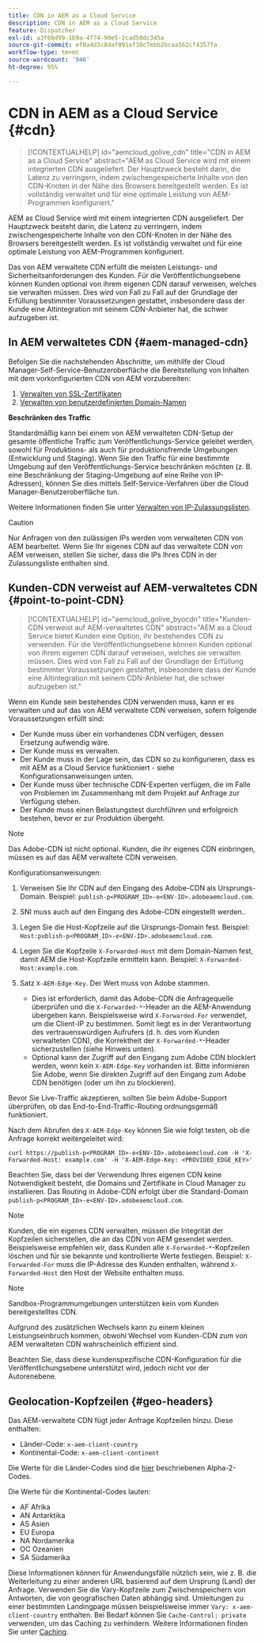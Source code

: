 ```yaml
---
title: CDN in AEM as a Cloud Service
description: CDN in AEM as a Cloud Service
feature: Dispatcher
exl-id: a3f66d99-1b9a-4f74-90e5-2cad50dc345a
source-git-commit: ef0a4d3c8daf091ef10c7ebb2bcaa562cf4357fa
workflow-type: tm+mt
source-wordcount: '946'
ht-degree: 95%

---
```


# CDN in AEM as a Cloud Service {#cdn}

>[!CONTEXTUALHELP]
>id="aemcloud_golive_cdn"
>title="CDN in AEM as a Cloud Service"
>abstract="AEM as Cloud Service wird mit einem integrierten CDN ausgeliefert. Der Hauptzweck besteht darin, die Latenz zu verringern, indem zwischengespeicherte Inhalte von den CDN-Knoten in der Nähe des Browsers bereitgestellt werden. Es ist vollständig verwaltet und für eine optimale Leistung von AEM-Programmen konfiguriert."

AEM as Cloud Service wird mit einem integrierten CDN ausgeliefert. Der Hauptzweck besteht darin, die Latenz zu verringern, indem zwischengespeicherte Inhalte von den CDN-Knoten in der Nähe des Browsers bereitgestellt werden. Es ist vollständig verwaltet und für eine optimale Leistung von AEM-Programmen konfiguriert.

Das von AEM verwaltete CDN erfüllt die meisten Leistungs- und Sicherheitsanforderungen des Kunden. Für die Veröffentlichungsebene können Kunden optional von ihrem eigenen CDN darauf verweisen, welches sie verwalten müssen. Dies wird von Fall zu Fall auf der Grundlage der Erfüllung bestimmter Voraussetzungen gestattet, insbesondere dass der Kunde eine Altintegration mit seinem CDN-Anbieter hat, die schwer aufzugeben ist.

## In AEM verwaltetes CDN  {#aem-managed-cdn}

Befolgen Sie die nachstehenden Abschnitte, um mithilfe der Cloud Manager-Self-Service-Benutzeroberfläche die Bereitstellung von Inhalten mit dem vorkonfigurierten CDN von AEM vorzubereiten:

1. [Verwalten von SSL-Zertifikaten](/help/implementing/cloud-manager/managing-ssl-certifications/introduction.md)
1. [Verwalten von benutzerdefinierten Domain-Namen](/help/implementing/cloud-manager/custom-domain-names/introduction.md)

**Beschränken des Traffic**

Standardmäßig kann bei einem von AEM verwalteten CDN-Setup der gesamte öffentliche Traffic zum Veröffentlichungs-Service geleitet werden, sowohl für Produktions- als auch für produktionsfremde Umgebungen (Entwicklung und Staging). Wenn Sie den Traffic für eine bestimmte Umgebung auf den Veröffentlichungs-Service beschränken möchten (z. B. eine Beschränkung der Staging-Umgebung auf eine Reihe von IP-Adressen), können Sie dies mittels Self-Service-Verfahren über die Cloud Manager-Benutzeroberfläche tun.

Weitere Informationen finden Sie unter [Verwalten von IP-Zulassungslisten](/help/implementing/cloud-manager/ip-allow-lists/introduction.md).

>[!CAUTION]
>
>Nur Anfragen von den zulässigen IPs werden vom verwalteten CDN von AEM bearbeitet. Wenn Sie Ihr eigenes CDN auf das verwaltete CDN von AEM verweisen, stellen Sie sicher, dass die IPs Ihres CDN in der Zulassungsliste enthalten sind.

## Kunden-CDN verweist auf AEM-verwaltetes CDN {#point-to-point-CDN}

>[!CONTEXTUALHELP]
>id="aemcloud_golive_byocdn"
>title="Kunden-CDN verweist auf AEM-verwaltetes CDN"
>abstract="AEM as a Cloud Service bietet Kunden eine Option, ihr bestehendes CDN zu verwenden. Für die Veröffentlichungsebene können Kunden optional von ihrem eigenen CDN darauf verweisen, welches sie verwalten müssen. Dies wird von Fall zu Fall auf der Grundlage der Erfüllung bestimmter Voraussetzungen gestattet, insbesondere dass der Kunde eine Altintegration mit seinem CDN-Anbieter hat, die schwer aufzugeben ist."

Wenn ein Kunde sein bestehendes CDN verwenden muss, kann er es verwalten und auf das von AEM verwaltete CDN verweisen, sofern folgende Voraussetzungen erfüllt sind:

* Der Kunde muss über ein vorhandenes CDN verfügen, dessen Ersetzung aufwendig wäre.
* Der Kunde muss es verwalten.
* Der Kunde muss in der Lage sein, das CDN so zu konfigurieren, dass es mit AEM as a Cloud Service funktioniert - siehe Konfigurationsanweisungen unten.
* Der Kunde muss über technische CDN-Experten verfügen, die im Falle von Problemen im Zusammenhang mit dem Projekt auf Anfrage zur Verfügung stehen.
* Der Kunde muss einen Belastungstest durchführen und erfolgreich bestehen, bevor er zur Produktion übergeht.

>[!NOTE]
>
>Das Adobe-CDN ist nicht optional. Kunden, die ihr eigenes CDN einbringen, müssen es auf das AEM verwaltete CDN verweisen.

Konfigurationsanweisungen:

1. Verweisen Sie Ihr CDN auf den Eingang des Adobe-CDN als Ursprungs-Domain. Beispiel: `publish-p<PROGRAM_ID>-e<ENV-ID>.adobeaemcloud.com`.
1. SNI muss auch auf den Eingang des Adobe-CDN eingestellt werden..
1. Legen Sie die Host-Kopfzeile auf die Ursprungs-Domain fest. Beispiel: `Host:publish-p<PROGRAM_ID>-e<ENV-ID>.adobeaemcloud.com`.
1. Legen Sie die Kopfzeile `X-Forwarded-Host` mit dem Domain-Namen fest, damit AEM die Host-Kopfzeile ermitteln kann. Beispiel: `X-Forwarded-Host:example.com`.
1. Satz `X-AEM-Edge-Key`. Der Wert muss von Adobe stammen.

   * Dies ist erforderlich, damit das Adobe-CDN die Anfragequelle überprüfen und die `X-Forwarded-*`-Header an die AEM-Anwendung übergeben kann. Beispielsweise wird `X-Forwarded-For` verwendet, um die Client-IP zu bestimmen. Somit liegt es in der Verantwortung des vertrauenswürdigen Aufrufers (d. h. des vom Kunden verwalteten CDN), die Korrektheit der `X-Forwarded-*`-Header sicherzustellen (siehe Hinweis unten).
   * Optional kann der Zugriff auf den Eingang zum Adobe CDN blockiert werden, wenn kein `X-AEM-Edge-Key` vorhanden ist. Bitte informieren Sie Adobe, wenn Sie direkten Zugriff auf den Eingang zum Adobe CDN benötigen (oder um ihn zu blockieren).

Bevor Sie Live-Traffic akzeptieren, sollten Sie beim Adobe-Support überprüfen, ob das End-to-End-Traffic-Routing ordnungsgemäß funktioniert.

Nach dem Abrufen des `X-AEM-Edge-Key` können Sie wie folgt testen, ob die Anfrage korrekt weitergeleitet wird:

```
curl https://publish-p<PROGRAM_ID>-e<ENV-ID>.adobeaemcloud.com -H 'X-Forwarded-Host: example.com' -H 'X-AEM-Edge-Key: <PROVIDED_EDGE_KEY>'
```

Beachten Sie, dass bei der Verwendung Ihres eigenen CDN keine Notwendigkeit besteht, die Domains und Zertifikate in Cloud Manager zu installieren. Das Routing in Adobe-CDN erfolgt über die Standard-Domain `publish-p<PROGRAM_ID>-e<ENV-ID>.adobeaemcloud.com`.

>[!NOTE]
>
>Kunden, die ein eigenes CDN verwalten, müssen die Integrität der Kopfzeilen sicherstellen, die an das CDN von AEM gesendet werden. Beispielsweise empfehlen wir, dass Kunden alle `X-Forwarded-*`-Kopfzeilen löschen und für sie bekannte und kontrollierte Werte festlegen. Beispiel: `X-Forwarded-For` muss die IP-Adresse des Kunden enthalten, während `X-Forwarded-Host` den Host der Website enthalten muss.

>[!NOTE]
>
>Sandbox-Programmumgebungen unterstützen kein vom Kunden bereitgestelltes CDN.

Aufgrund des zusätzlichen Wechsels kann zu einem kleinen Leistungseinbruch kommen, obwohl Wechsel vom Kunden-CDN zum von AEM verwalteten CDN wahrscheinlich effizient sind.

Beachten Sie, dass diese kundenspezifische CDN-Konfiguration für die Veröffentlichungsebene unterstützt wird, jedoch nicht vor der Autorenebene.

## Geolocation-Kopfzeilen {#geo-headers}

Das AEM-verwaltete CDN fügt jeder Anfrage Kopfzeilen hinzu. Diese enthalten:

* Länder-Code: `x-aem-client-country`
* Kontinental-Code: `x-aem-client-continent`

Die Werte für die Länder-Codes sind die [hier](https://de.wikipedia.org/wiki/ISO_3166-1) beschriebenen Alpha-2-Codes.

Die Werte für die Kontinental-Codes lauten:

* AF Afrika
* AN Antarktika
* AS Asien
* EU Europa
* NA Nordamerika
* OC Ozeanien
* SA Südamerika

Diese Informationen können für Anwendungsfälle nützlich sein, wie z. B. die Weiterleitung zu einer anderen URL basierend auf dem Ursprung (Land) der Anfrage. Verwenden Sie die Vary-Kopfzeile zum Zwischenspeichern von Antworten, die von geografischen Daten abhängig sind. Umleitungen zu einer bestimmten Landingpage müssen beispielsweise immer `Vary: x-aem-client-country` enthalten. Bei Bedarf können Sie `Cache-Control: private` verwenden, um das Caching zu verhindern. Weitere Informationen finden Sie unter [Caching](/help/implementing/dispatcher/caching.md#html-text).
